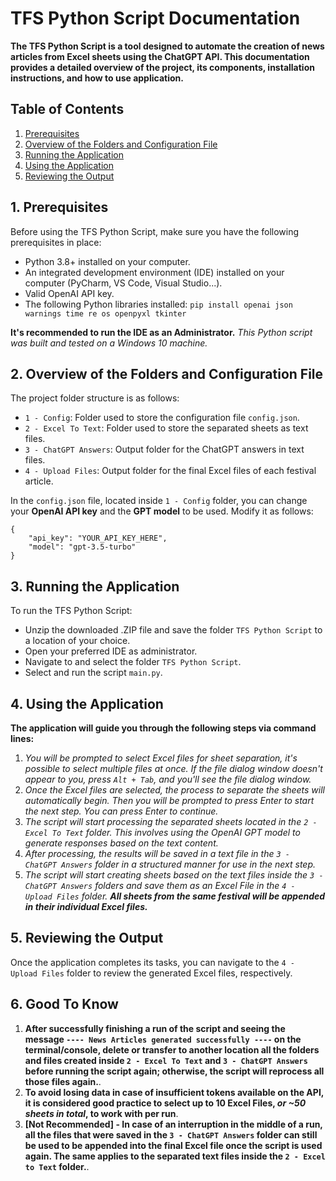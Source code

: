 # TFS Python Script Documentation

**The TFS Python Script is a tool designed to automate the creation of news articles from Excel sheets using the ChatGPT API. This documentation provides a detailed overview of the project, its components, installation instructions, and how to use application.**

## Table of Contents

1. [Prerequisites](#1-prerequisites)
2. [Overview of the Folders and Configuration File](#2-overview-of-the-folders-and-configuration-file)
3. [Running the Application](#3-running-the-application)
4. [Using the Application](#4-using-the-application)
5. [Reviewing the Output](#5-reviewing-the-output)

## 1. Prerequisites

Before using the TFS Python Script, make sure you have the following prerequisites in place:

- Python 3.8+ installed on your computer.
- An integrated development environment (IDE) installed on your computer (PyCharm, VS Code, Visual Studio...).
- Valid OpenAI API key.
- The following Python libraries installed: `pip install openai json warnings time re os openpyxl tkinter`

**It's recommended to run the IDE as an Administrator.** *This Python script was built and tested on a Windows 10 machine.*

## 2. Overview of the Folders and Configuration File

The project folder structure is as follows:
- `1 - Config`:  Folder used to store the configuration file `config.json`.
- `2 - Excel To Text`: Folder used to store the separated sheets as text files.
- `3 - ChatGPT Answers`: Output folder for the ChatGPT answers in text files.
- `4 - Upload Files`: Output folder for the final Excel files of each festival article.

In the `config.json` file, located inside `1 - Config` folder, you can change your **OpenAI API key** and the **GPT model** to be used. Modify it as follows:
```
{
    "api_key": "YOUR_API_KEY_HERE",
    "model": "gpt-3.5-turbo"
}
```

## 3. Running the Application

To run the TFS Python Script:
- Unzip the downloaded .ZIP file and save the folder `TFS Python Script` to a location of your choice.
- Open your preferred IDE as administrator.
- Navigate to and select the folder `TFS Python Script`.
- Select and run the script `main.py`.

## 4. Using the Application

**The application will guide you through the following steps via command lines:**

1. *You will be prompted to select Excel files for sheet separation, it's possible to select multiple files at once. If the file dialog window doesn't appear to you, press `Alt + Tab`, and you'll see the file dialog window.*
2. *Once the Excel files are selected, the process to separate the sheets will automatically begin. Then you will be prompted to press Enter to start the next step. You can press Enter to continue.*
3. *The script will start processing the separated sheets located in the `2 - Excel To Text` folder. This involves using the OpenAI GPT model to generate responses based on the text content.*
4. *After processing, the results will be saved in a text file in the `3 - ChatGPT Answers` folder in a structured manner for use in the next step.*
5. *The script will start creating sheets based on the text files inside the `3 - ChatGPT Answers` folders and save them as an Excel File in the `4 - Upload Files` folder. **All sheets from the same festival will be appended in their individual Excel files.***

## 5. Reviewing the Output

Once the application completes its tasks, you can navigate to the `4 - Upload Files` folder to review the generated Excel files, respectively.

## 6. Good To Know
1. **After successfully finishing a run of the script and seeing the message `---- News Articles generated successfully ----` on the terminal/console, delete or transfer to another location all the folders and files created inside `2 - Excel To Text` and `3 - ChatGPT Answers` before running the script again; otherwise, the script will reprocess all those files again.**.
2. **To avoid losing data in case of insufficient tokens available on the API, it is considered good practice to select up to 10 Excel Files, *or ~50 sheets in total*, to work with per run**.
3. **[Not Recommended] - In case of an interruption in the middle of a run, all the files that were saved in the `3 - ChatGPT Answers` folder can still be used to be appended into the final Excel file once the script is used again. The same applies to the separated text files inside the `2 - Excel to Text` folder.**.
